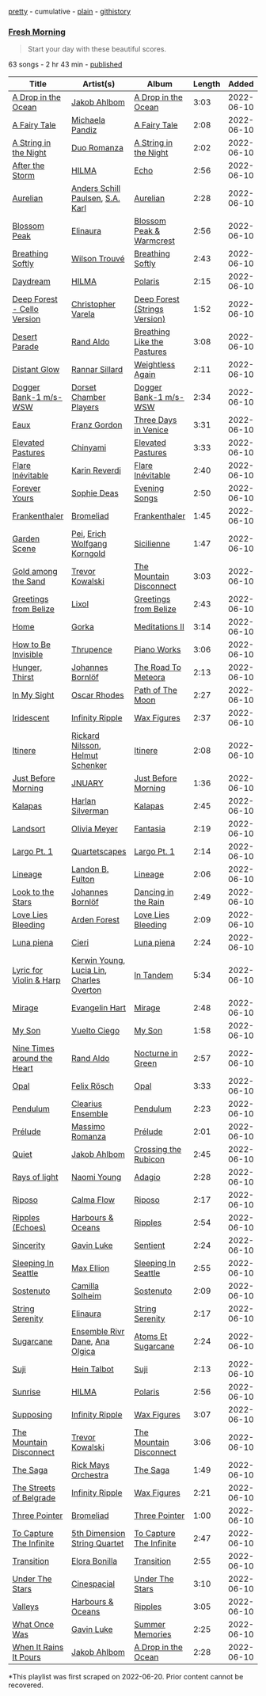 [pretty](/playlists/pretty/37i9dQZF1DXau0XrWZpT93.md) - cumulative - [plain](/playlists/plain/37i9dQZF1DXau0XrWZpT93) - [githistory](https://github.githistory.xyz/mackorone/spotify-playlist-archive/blob/main/playlists/plain/37i9dQZF1DXau0XrWZpT93)

### [Fresh Morning](https://open.spotify.com/playlist/37i9dQZF1DXau0XrWZpT93)

> Start your day with these beautiful scores.

63 songs - 2 hr 43 min - [published](https://open.spotify.com/playlist/77k28aHRsXOHJFjfmZMjS8)

| Title | Artist(s) | Album | Length | Added | Removed |
|---|---|---|---|---|---|
| [A Drop in the Ocean](https://open.spotify.com/track/2T6vRytpOROVVawULkC0AC) | [Jakob Ahlbom](https://open.spotify.com/artist/2VZTNKYLnhbnV3FwGJlp3K) | [A Drop in the Ocean](https://open.spotify.com/album/0ZQQAZfQcQEU171lBODhZM) | 3:03 | 2022-06-10 |  |
| [A Fairy Tale](https://open.spotify.com/track/6B4k77H2FijwCLtkWnIsfI) | [Michaela Pandiz](https://open.spotify.com/artist/34sXIU22Yei4I4tBF7qk2m) | [A Fairy Tale](https://open.spotify.com/album/2iwDSQNjrmsettZSKbEtIr) | 2:08 | 2022-06-10 |  |
| [A String in the Night](https://open.spotify.com/track/7dZ3v5DM5NvdviQ66NTcK4) | [Duo Romanza](https://open.spotify.com/artist/4c5bDKFZPlbp3EqDLyk4Hn) | [A String in the Night](https://open.spotify.com/album/2sMWuQaCwsvRsjhc5KIIfH) | 2:02 | 2022-06-10 |  |
| [After the Storm](https://open.spotify.com/track/5NOfvyC7EmTHLlM8jCnDYr) | [HILMA](https://open.spotify.com/artist/5cfA35ok9YlWE032xcI423) | [Echo](https://open.spotify.com/album/4B2lXu2ZUFvgzJt6s7hPY1) | 2:56 | 2022-06-10 |  |
| [Aurelian](https://open.spotify.com/track/0uddb7tRm6KmMGzh3wFMcH) | [Anders Schill Paulsen](https://open.spotify.com/artist/7tQfGq1cmYQtZwNKs6Cq8b), [S.A\. Karl](https://open.spotify.com/artist/5wvtkvwPR6pF2h7H6f08tM) | [Aurelian](https://open.spotify.com/album/3HFnP1YvQvlyPbiK4nU4q9) | 2:28 | 2022-06-10 |  |
| [Blossom Peak](https://open.spotify.com/track/5NRyda6chosK9GspXprHgK) | [Elinaura](https://open.spotify.com/artist/1PHMZ5pRjowUYaUCXtOYVd) | [Blossom Peak & Warmcrest](https://open.spotify.com/album/5M8iB0dg3kg54ppszLVI9G) | 2:56 | 2022-06-10 |  |
| [Breathing Softly](https://open.spotify.com/track/5fOXMCEaxYSAObSdJ7nvCV) | [Wilson Trouvé](https://open.spotify.com/artist/1Qh6CmBget32TmvDZBoK8E) | [Breathing Softly](https://open.spotify.com/album/6W9cOGtIJZtT1J5ypPCcHR) | 2:43 | 2022-06-10 |  |
| [Daydream](https://open.spotify.com/track/1WlaTc6LFDBrag4vKuiuRs) | [HILMA](https://open.spotify.com/artist/5cfA35ok9YlWE032xcI423) | [Polaris](https://open.spotify.com/album/4zRFfOm7i3DhHqmW0rIIru) | 2:15 | 2022-06-10 |  |
| [Deep Forest \- Cello Version](https://open.spotify.com/track/7gi7v5tKoJ1R7yunvDeU5F) | [Christopher Varela](https://open.spotify.com/artist/2irB8SXzuA2u0rBten7TnK) | [Deep Forest \(Strings Version\)](https://open.spotify.com/album/436RU3hjPms95JzFFDXPma) | 1:52 | 2022-06-10 |  |
| [Desert Parade](https://open.spotify.com/track/4xOHne4S1xas4MI5qPs69D) | [Rand Aldo](https://open.spotify.com/artist/28COj84KB3mitRVXZkNW4N) | [Breathing Like the Pastures](https://open.spotify.com/album/2rzImKEk1JZHAyC6dVGJ5t) | 3:08 | 2022-06-10 |  |
| [Distant Glow](https://open.spotify.com/track/2aBYVl2d2RFAPbYlZ7rIUf) | [Rannar Sillard](https://open.spotify.com/artist/3WIjOR36QpKStT6hfxguh5) | [Weightless Again](https://open.spotify.com/album/66ZFnHFTZ1NcORTEAGX0dG) | 2:11 | 2022-06-10 |  |
| [Dogger Bank\-1 m/s\-WSW](https://open.spotify.com/track/4XbaZdbGwYkw76x9sMKM5D) | [Dorset Chamber Players](https://open.spotify.com/artist/06aPIRLW0mYovQapVxfesM) | [Dogger Bank\-1 m/s\-WSW](https://open.spotify.com/album/0RDKBwgDOwv4jGUHjb9hyh) | 2:34 | 2022-06-10 |  |
| [Eaux](https://open.spotify.com/track/3o0bY0fJyynYhTwOH4yVci) | [Franz Gordon](https://open.spotify.com/artist/6c9mrV72IOeJ5imCUK281g) | [Three Days in Venice](https://open.spotify.com/album/3PmHajw3xayhJXfgLSLDop) | 3:31 | 2022-06-10 |  |
| [Elevated Pastures](https://open.spotify.com/track/7zWjcC7jNhFtqckFMkiNux) | [Chinyami](https://open.spotify.com/artist/1ey8cZsgOMCClk9NjQLJcd) | [Elevated Pastures](https://open.spotify.com/album/6ikmItGf76ftAlNgeNlEVm) | 3:33 | 2022-06-10 |  |
| [Flare Inévitable](https://open.spotify.com/track/2P3LnLs7poXbWyKrf6KNav) | [Karin Reverdi](https://open.spotify.com/artist/2cUUKmjuAiKJqKyPP4VZbP) | [Flare Inévitable](https://open.spotify.com/album/4lkf9FvLdBo4UDUxl4alCL) | 2:40 | 2022-06-10 |  |
| [Forever Yours](https://open.spotify.com/track/2nWSjphOxjauRxeR1siMMU) | [Sophie Deas](https://open.spotify.com/artist/702DXZGY75IDtJoJ3dXweg) | [Evening Songs](https://open.spotify.com/album/2Qo5gQN9HRFoyusNrM7NIw) | 2:50 | 2022-06-10 |  |
| [Frankenthaler](https://open.spotify.com/track/6fZyNWUtqDD9CXZI4Llh7G) | [Bromeliad](https://open.spotify.com/artist/3XlQzOKje7lZLZhMDnKZz3) | [Frankenthaler](https://open.spotify.com/album/2l8wc98B9kwJpXiQaZ4l35) | 1:45 | 2022-06-10 |  |
| [Garden Scene](https://open.spotify.com/track/63twEMe1QcF33Tp07c7pNw) | [Pei](https://open.spotify.com/artist/3t3n6VNps7sIVXcW3CIedE), [Erich Wolfgang Korngold](https://open.spotify.com/artist/3UaJz1tq0BBPzJBPgkBarb) | [Sicilienne](https://open.spotify.com/album/04ktgQdyXqTZiZFnZn0orD) | 1:47 | 2022-06-10 |  |
| [Gold among the Sand](https://open.spotify.com/track/0QVG4AIVRPQdhNR1dOegsc) | [Trevor Kowalski](https://open.spotify.com/artist/4vPiZNfnHqzN52FOn38BEv) | [The Mountain Disconnect](https://open.spotify.com/album/7hEd3BEoTsDTFgBFPnBLDR) | 3:03 | 2022-06-10 |  |
| [Greetings from Belize](https://open.spotify.com/track/5nhS7fj2S3Td2HIDCpcmVb) | [Lixol](https://open.spotify.com/artist/4wXk0BFjhLlkvvnizwEUGR) | [Greetings from Belize](https://open.spotify.com/album/6HzK0TGQenShzRupoyc9x5) | 2:43 | 2022-06-10 |  |
| [Home](https://open.spotify.com/track/0BZK74rauKeNrOevBkhNE8) | [Gorka](https://open.spotify.com/artist/6kPHDVsuzYXW2oTAZ80QJj) | [Meditations II](https://open.spotify.com/album/3nVaUZTPIjtP99Ebri2LaS) | 3:14 | 2022-06-10 |  |
| [How to Be Invisible](https://open.spotify.com/track/6GEX4BBT1EHwIiO6qkYSUR) | [Thrupence](https://open.spotify.com/artist/33WEbJHirq23bohapH3pI9) | [Piano Works](https://open.spotify.com/album/6k6xZ06qceVGxE3NLPrj5x) | 3:06 | 2022-06-10 |  |
| [Hunger, Thirst](https://open.spotify.com/track/2CH3Ub29VJrqNgg0v2fx0D) | [Johannes Bornlöf](https://open.spotify.com/artist/1yLIaxyVkZnLMXhfRSYEjV) | [The Road To Meteora](https://open.spotify.com/album/3PLSbFdaSc9nHiZsdutrAz) | 2:13 | 2022-06-10 |  |
| [In My Sight](https://open.spotify.com/track/6zZTUG7kGV3GAOS5JPcRm0) | [Oscar Rhodes](https://open.spotify.com/artist/3ICSZdpAbJIZRtvYCxlAzX) | [Path of The Moon](https://open.spotify.com/album/4l5q2eFbVXYKWdrcjFJHo1) | 2:27 | 2022-06-10 |  |
| [Iridescent](https://open.spotify.com/track/1KTUpvg6XroGOSnmpjuyVi) | [Infinity Ripple](https://open.spotify.com/artist/43BCjiV6q327zly4HaH8QL) | [Wax Figures](https://open.spotify.com/album/34Xfn5YawRW1BmaVzgrtFt) | 2:37 | 2022-06-10 |  |
| [Itinere](https://open.spotify.com/track/3SJyrNsIX3mkiyFKekNAty) | [Rickard Nilsson](https://open.spotify.com/artist/6qa2LFLjGOvQPRxs8LZuZX), [Helmut Schenker](https://open.spotify.com/artist/6wf5DKFK08Qx5d11LNhesK) | [Itinere](https://open.spotify.com/album/47GVftysLfyzIMrF3D95Gw) | 2:08 | 2022-06-10 |  |
| [Just Before Morning](https://open.spotify.com/track/1GPB6ZrLXvrkJAAGIRifA8) | [JNUARY](https://open.spotify.com/artist/66A9oG2ybGddl9xwDibKak) | [Just Before Morning](https://open.spotify.com/album/1MQ7w7BpVcXvKXby233Wd1) | 1:36 | 2022-06-10 |  |
| [Kalapas](https://open.spotify.com/track/5fWDUCwrMxj7xUAJT5uq6s) | [Harlan Silverman](https://open.spotify.com/artist/6RR7uINKmGclSu0zHBC7mU) | [Kalapas](https://open.spotify.com/album/6p1IOmTKWUdeG5RRSFpVeJ) | 2:45 | 2022-06-10 |  |
| [Landsort](https://open.spotify.com/track/0VrOdgTIh68gW8p9WkXSPY) | [Olivia Meyer](https://open.spotify.com/artist/473vc3cGQmpGSHrcyvePWE) | [Fantasia](https://open.spotify.com/album/5h0R2d0rhCu6V46L91UBN4) | 2:19 | 2022-06-10 |  |
| [Largo Pt\. 1](https://open.spotify.com/track/0TYzilqgE6aJkXXYWkAmqf) | [Quartetscapes](https://open.spotify.com/artist/4ex219IMguvJ2NGwzifYCU) | [Largo Pt\. 1](https://open.spotify.com/album/7aWhUZMBuGrg5NmFE89WO5) | 2:14 | 2022-06-10 |  |
| [Lineage](https://open.spotify.com/track/1bzUzKsHpaE0AmY6ZqgqjI) | [Landon B\. Fulton](https://open.spotify.com/artist/3Ws9UM6jSF5riJ8nL4Brnk) | [Lineage](https://open.spotify.com/album/4QRGEWqfq4EOTAS1R55tHh) | 2:06 | 2022-06-10 |  |
| [Look to the Stars](https://open.spotify.com/track/6gEpi8OJ4bB7ukrJLGpmHf) | [Johannes Bornlöf](https://open.spotify.com/artist/1yLIaxyVkZnLMXhfRSYEjV) | [Dancing in the Rain](https://open.spotify.com/album/3RANLwqogQqjy2xGFZC7ip) | 2:49 | 2022-06-10 |  |
| [Love Lies Bleeding](https://open.spotify.com/track/5sQwJ3rAWhIe1B1kZiuG4X) | [Arden Forest](https://open.spotify.com/artist/3LUa5res2UmvZ04kvlPMc7) | [Love Lies Bleeding](https://open.spotify.com/album/1hyOH3QLhykwuNnsw0z1NB) | 2:09 | 2022-06-10 |  |
| [Luna piena](https://open.spotify.com/track/5G984mbolQgTzqNGTStNeJ) | [Cieri](https://open.spotify.com/artist/5UuRXvPONj8EeWpeppEoAL) | [Luna piena](https://open.spotify.com/album/2rh0SnHln8ywEyVAhF7lQ7) | 2:24 | 2022-06-10 |  |
| [Lyric for Violin & Harp](https://open.spotify.com/track/3rwK4xsqG5UvXcoqi4xuAc) | [Kerwin Young](https://open.spotify.com/artist/2b5Fg9UseBuYNTk4oAyG6n), [Lucia Lin](https://open.spotify.com/artist/51XNYYFWrEEctz41t292mD), [Charles Overton](https://open.spotify.com/artist/1K98DJ68l2U9IRZTxHQed4) | [In Tandem](https://open.spotify.com/album/6jOBNoIEGEwikzAyOiCo61) | 5:34 | 2022-06-10 |  |
| [Mirage](https://open.spotify.com/track/0gqVMTgk94SscygbYJjwtk) | [Evangelin Hart](https://open.spotify.com/artist/6DyiSbTRpje2U747lxkg4V) | [Mirage](https://open.spotify.com/album/1mhSxjyImpw5PzPS792uKs) | 2:48 | 2022-06-10 |  |
| [My Son](https://open.spotify.com/track/3wtpKMUkSiZPDRH5vxYLmz) | [Vuelto Ciego](https://open.spotify.com/artist/2aGcZFlseymIvZzsg8H4yl) | [My Son](https://open.spotify.com/album/2adunymdxS0IP1zEhYzLXr) | 1:58 | 2022-06-10 |  |
| [Nine Times around the Heart](https://open.spotify.com/track/5KEhwMi5xD7HxfoXe0iPM7) | [Rand Aldo](https://open.spotify.com/artist/28COj84KB3mitRVXZkNW4N) | [Nocturne in Green](https://open.spotify.com/album/7KqJAgIwlqINIVJzeg00KN) | 2:57 | 2022-06-10 |  |
| [Opal](https://open.spotify.com/track/3vb6ZHxSckbWkqM5wNdsA5) | [Felix Rösch](https://open.spotify.com/artist/5DN6qP3OzoKVYXF3o2KCXp) | [Opal](https://open.spotify.com/album/7zXuTzVmAVe1fbNw93N4QV) | 3:33 | 2022-06-10 |  |
| [Pendulum](https://open.spotify.com/track/0kQZcp9q1i3Cg1EfsqXGbf) | [Clearius Ensemble](https://open.spotify.com/artist/14MEzH0WXErAIVtRpQitLW) | [Pendulum](https://open.spotify.com/album/4m9nsk0a4Xcfhv5uePHb8x) | 2:23 | 2022-06-10 |  |
| [Prélude](https://open.spotify.com/track/6CIVHlBDakr82sbXYweF8x) | [Massimo Romanza](https://open.spotify.com/artist/6n1878S9P9QD4u959fAZeM) | [Prélude](https://open.spotify.com/album/0Q5sbKw0dl9z7ANapFmIHL) | 2:01 | 2022-06-10 |  |
| [Quiet](https://open.spotify.com/track/2UcVa056va7cCBfVfw9nm1) | [Jakob Ahlbom](https://open.spotify.com/artist/2VZTNKYLnhbnV3FwGJlp3K) | [Crossing the Rubicon](https://open.spotify.com/album/5cYUwcGiSuMUBKf7ykzO04) | 2:45 | 2022-06-10 |  |
| [Rays of light](https://open.spotify.com/track/111YqYUFNPFN75J6qDhT1b) | [Naomi Young](https://open.spotify.com/artist/3i3Kwm6kFNGXpnnJfy8U1r) | [Adagio](https://open.spotify.com/album/7tafxsyYN332LgoNUKDZqh) | 2:28 | 2022-06-10 |  |
| [Riposo](https://open.spotify.com/track/2nfCGwzsOxPJPl16g74I5I) | [Calma Flow](https://open.spotify.com/artist/19ImXdXZLbAXcDGgIpN56k) | [Riposo](https://open.spotify.com/album/4QDiZv3kD08DOYlAlzQcPm) | 2:17 | 2022-06-10 |  |
| [Ripples \(Echoes\)](https://open.spotify.com/track/4WRgRrmrD0WWBB9O8MNO9g) | [Harbours & Oceans](https://open.spotify.com/artist/0k8elyDgYdovh5k0yn9fDX) | [Ripples](https://open.spotify.com/album/174WdSc7Cncl9KwFmF7mGd) | 2:54 | 2022-06-10 |  |
| [Sincerity](https://open.spotify.com/track/3fQdsoPpWz3sbwlvlMfBF3) | [Gavin Luke](https://open.spotify.com/artist/2bqAlaRiT91dCQ7KMGnP8i) | [Sentient](https://open.spotify.com/album/0tAguXAg4RwGUtle2ngQaQ) | 2:24 | 2022-06-10 |  |
| [Sleeping In Seattle](https://open.spotify.com/track/2uVHaRTe5hyGyASOXZcx9d) | [Max Ellion](https://open.spotify.com/artist/5ws4QOSnfOqKDBbNQEZXtg) | [Sleeping In Seattle](https://open.spotify.com/album/3H9duc8pePa97f1AWFjuIi) | 2:55 | 2022-06-10 |  |
| [Sostenuto](https://open.spotify.com/track/2pmzW6PbqlAunOXe0AdYIw) | [Camilla Solheim](https://open.spotify.com/artist/0paoGI3ZzVd4kwjmsJI6B0) | [Sostenuto](https://open.spotify.com/album/5bve8ozqZzt01twy16odc3) | 2:09 | 2022-06-10 |  |
| [String Serenity](https://open.spotify.com/track/2YyOPD8UPgzDQyTFHo7Hdr) | [Elinaura](https://open.spotify.com/artist/1PHMZ5pRjowUYaUCXtOYVd) | [String Serenity](https://open.spotify.com/album/7wPh7ECKRf7wECHtUOqE9C) | 2:17 | 2022-06-10 |  |
| [Sugarcane](https://open.spotify.com/track/7G3IcyTXBdeyDNCc25GSVV) | [Ensemble Rivr Dane](https://open.spotify.com/artist/2bYTGyR3eWFQmQ9FJElnBP), [Ana Olgica](https://open.spotify.com/artist/29nLvGubwGVV9I4kF3nldc) | [Atoms Et Sugarcane](https://open.spotify.com/album/3XsOQQJYWhuGdJZujpcMLo) | 2:24 | 2022-06-10 |  |
| [Suji](https://open.spotify.com/track/1c7J3x5nUIl7krcxbZqpW0) | [Hein Talbot](https://open.spotify.com/artist/234b7Rdxg4ncW2ok5s67p7) | [Suji](https://open.spotify.com/album/5p87YHJXjd0ZuaEPemyrRr) | 2:13 | 2022-06-10 |  |
| [Sunrise](https://open.spotify.com/track/0nsDRLBkStw53EuYXbibO4) | [HILMA](https://open.spotify.com/artist/5cfA35ok9YlWE032xcI423) | [Polaris](https://open.spotify.com/album/4zRFfOm7i3DhHqmW0rIIru) | 2:56 | 2022-06-10 |  |
| [Supposing](https://open.spotify.com/track/7vCNVMDqzV2tsdZi5Rodi6) | [Infinity Ripple](https://open.spotify.com/artist/43BCjiV6q327zly4HaH8QL) | [Wax Figures](https://open.spotify.com/album/34Xfn5YawRW1BmaVzgrtFt) | 3:07 | 2022-06-10 |  |
| [The Mountain Disconnect](https://open.spotify.com/track/0KBIN2eno2koWYL4Flsf7S) | [Trevor Kowalski](https://open.spotify.com/artist/4vPiZNfnHqzN52FOn38BEv) | [The Mountain Disconnect](https://open.spotify.com/album/7hEd3BEoTsDTFgBFPnBLDR) | 3:06 | 2022-06-10 |  |
| [The Saga](https://open.spotify.com/track/08ar8UUeKtraKthaGfEAVs) | [Rick Mays Orchestra](https://open.spotify.com/artist/6M8CwqhafAjTE6iqSPXazJ) | [The Saga](https://open.spotify.com/album/1m1Zh5Fy3fkbiXcYzc7H2l) | 1:49 | 2022-06-10 |  |
| [The Streets of Belgrade](https://open.spotify.com/track/4cNtJQaOgmjlBSChAlrsBT) | [Infinity Ripple](https://open.spotify.com/artist/43BCjiV6q327zly4HaH8QL) | [Wax Figures](https://open.spotify.com/album/34Xfn5YawRW1BmaVzgrtFt) | 2:21 | 2022-06-10 |  |
| [Three Pointer](https://open.spotify.com/track/1gUHSxsrCohFFQC8zuI1Cv) | [Bromeliad](https://open.spotify.com/artist/3XlQzOKje7lZLZhMDnKZz3) | [Three Pointer](https://open.spotify.com/album/29ELg1RDinuDy0xw7oPd9L) | 1:00 | 2022-06-10 |  |
| [To Capture The Infinite](https://open.spotify.com/track/0hrTFLbtNvhe5X8b40DVOC) | [5th Dimension String Quartet](https://open.spotify.com/artist/0fd2h7Ve7ZDxWFW00AjxqL) | [To Capture The Infinite](https://open.spotify.com/album/1d8nHTu03NrgdX7KtwmNHk) | 2:47 | 2022-06-10 |  |
| [Transition](https://open.spotify.com/track/00Jh6031MKpE5nunLJzvyM) | [Elora Bonilla](https://open.spotify.com/artist/5ytoulK1Bp6GLoU6VWs0Nr) | [Transition](https://open.spotify.com/album/0P61A45wt4xVVneycMqdyp) | 2:55 | 2022-06-10 |  |
| [Under The Stars](https://open.spotify.com/track/0V0w0j63zyFlZTeKsjHF7e) | [Cinespacial](https://open.spotify.com/artist/2Z6ZkwaWC7kYWhQcift8d4) | [Under The Stars](https://open.spotify.com/album/0RyHnHgWSqhXO95qvByvUm) | 3:10 | 2022-06-10 |  |
| [Valleys](https://open.spotify.com/track/5MSVACqJSKrICwAQQW91wb) | [Harbours & Oceans](https://open.spotify.com/artist/0k8elyDgYdovh5k0yn9fDX) | [Ripples](https://open.spotify.com/album/174WdSc7Cncl9KwFmF7mGd) | 3:05 | 2022-06-10 |  |
| [What Once Was](https://open.spotify.com/track/1Dsf2HhRM2J44tg6BcfXYN) | [Gavin Luke](https://open.spotify.com/artist/2bqAlaRiT91dCQ7KMGnP8i) | [Summer Memories](https://open.spotify.com/album/1qf7trVq03K5jA7hCiy1Vi) | 2:25 | 2022-06-10 |  |
| [When It Rains It Pours](https://open.spotify.com/track/2Dasbncj88VgX5FKh2ZVzs) | [Jakob Ahlbom](https://open.spotify.com/artist/2VZTNKYLnhbnV3FwGJlp3K) | [A Drop in the Ocean](https://open.spotify.com/album/0ZQQAZfQcQEU171lBODhZM) | 2:28 | 2022-06-10 |  |

\*This playlist was first scraped on 2022-06-20. Prior content cannot be recovered.
